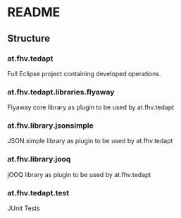 # README #

## Structure ##

### at.fhv.tedapt ###
Full Eclipse project containing developed operations.

### at.fhv.tedapt.libraries.flyaway ###
Flyaway core library as plugin to be used by at.fhv.tedapt

### at.fhv.library.jsonsimple ###
JSON.simple library as plugin to be used by at.fhv.tedapt

### at.fhv.library.jooq ###
jOOQ library as plugin to be used by at.fhv.tedapt

### at.fhv.tedapt.test ###
JUnit Tests